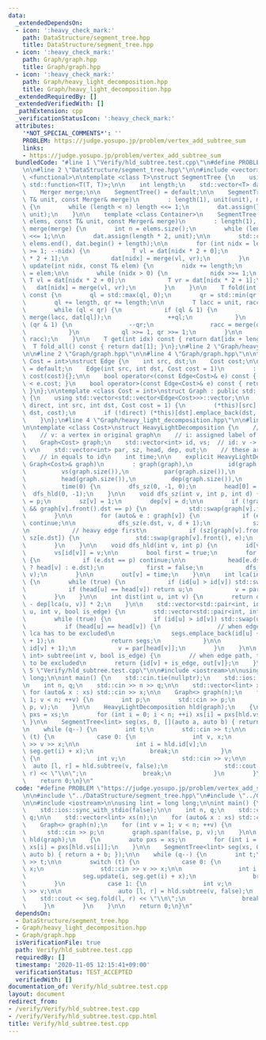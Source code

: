 ```yaml
---
data:
  _extendedDependsOn:
  - icon: ':heavy_check_mark:'
    path: DataStructure/segment_tree.hpp
    title: DataStructure/segment_tree.hpp
  - icon: ':heavy_check_mark:'
    path: Graph/graph.hpp
    title: Graph/graph.hpp
  - icon: ':heavy_check_mark:'
    path: Graph/heavy_light_decomposition.hpp
    title: Graph/heavy_light_decomposition.hpp
  _extendedRequiredBy: []
  _extendedVerifiedWith: []
  _pathExtension: cpp
  _verificationStatusIcon: ':heavy_check_mark:'
  attributes:
    '*NOT_SPECIAL_COMMENTS*': ''
    PROBLEM: https://judge.yosupo.jp/problem/vertex_add_subtree_sum
    links:
    - https://judge.yosupo.jp/problem/vertex_add_subtree_sum
  bundledCode: "#line 1 \"Verify/hld_subtree.test.cpp\"\n#define PROBLEM \"https://judge.yosupo.jp/problem/vertex_add_subtree_sum\"\
    \n\n#line 2 \"DataStructure/segment_tree.hpp\"\n\n#include <vector>\n#include\
    \ <functional>\n\ntemplate <class T>\nstruct SegmentTree {\n    using Merger =\
    \ std::function<T(T, T)>;\n\n    int length;\n    std::vector<T> dat;\n    T unit;\n\
    \    Merger merge;\n\n    SegmentTree() = default;\n\n    SegmentTree(int n, const\
    \ T& unit, const Merger& merge)\n        : length(1), unit(unit), merge(merge)\
    \ {\n        while (length < n) length <<= 1;\n        dat.assign(length * 2,\
    \ unit);\n    }\n\n    template <class Container>\n    SegmentTree(const Container&\
    \ elems, const T& unit, const Merger& merge)\n        : length(1), unit(unit),\
    \ merge(merge) {\n        int n = elems.size();\n        while (length < n) length\
    \ <<= 1;\n\n        dat.assign(length * 2, unit);\n\n        std::copy(elems.begin(),\
    \ elems.end(), dat.begin() + length);\n\n        for (int nidx = length - 1; nidx\
    \ >= 1; --nidx) {\n            T vl = dat[nidx * 2 + 0];\n            T vr = dat[nidx\
    \ * 2 + 1];\n            dat[nidx] = merge(vl, vr);\n        }\n    }\n\n    void\
    \ update(int nidx, const T& elem) {\n        nidx += length;\n        dat[nidx]\
    \ = elem;\n\n        while (nidx > 0) {\n            nidx >>= 1;\n           \
    \ T vl = dat[nidx * 2 + 0];\n            T vr = dat[nidx * 2 + 1];\n         \
    \   dat[nidx] = merge(vl, vr);\n        }\n    }\n\n    T fold(int ql, int qr)\
    \ const {\n        ql = std::max(ql, 0);\n        qr = std::min(qr, length);\n\
    \        ql += length, qr += length;\n\n        T lacc = unit, racc = unit;\n\
    \        while (ql < qr) {\n            if (ql & 1) {\n                lacc =\
    \ merge(lacc, dat[ql]);\n                ++ql;\n            }\n            if\
    \ (qr & 1) {\n                --qr;\n                racc = merge(dat[qr], racc);\n\
    \            }\n            ql >>= 1, qr >>= 1;\n        }\n\n        return merge(lacc,\
    \ racc);\n    }\n\n    T get(int idx) const { return dat[idx + length]; }\n  \
    \  T fold_all() const { return dat[1]; }\n};\n#line 2 \"Graph/heavy_light_decomposition.hpp\"\
    \n\n#line 2 \"Graph/graph.hpp\"\n\n#line 4 \"Graph/graph.hpp\"\n\ntemplate <class\
    \ Cost = int>\nstruct Edge {\n    int src, dst;\n    Cost cost;\n\n    Edge()\
    \ = default;\n    Edge(int src, int dst, Cost cost = 1)\n        : src(src), dst(dst),\
    \ cost(cost){};\n\n    bool operator<(const Edge<Cost>& e) const { return cost\
    \ < e.cost; }\n    bool operator>(const Edge<Cost>& e) const { return cost > e.cost;\
    \ }\n};\n\ntemplate <class Cost = int>\nstruct Graph : public std::vector<std::vector<Edge<Cost>>>\
    \ {\n    using std::vector<std::vector<Edge<Cost>>>::vector;\n\n    void span(bool\
    \ direct, int src, int dst, Cost cost = 1) {\n        (*this)[src].emplace_back(src,\
    \ dst, cost);\n        if (!direct) (*this)[dst].emplace_back(dst, src, cost);\n\
    \    }\n};\n#line 4 \"Graph/heavy_light_decomposition.hpp\"\n\n#line 6 \"Graph/heavy_light_decomposition.hpp\"\
    \n\ntemplate <class Cost>\nstruct HeavyLightDecomposition {\n    // indexing\n\
    \    // v: a vertex in original graph\n    // i: assigned label of a vertex\n\n\
    \    Graph<Cost> graph;\n    std::vector<int> id, vs;  // id: v -> i, vs: i ->\
    \ v\n    std::vector<int> par, sz, head, dep, out;\n    // these are all v-indexed\n\
    \    // in equals to id\n    int time;\n\n    explicit HeavyLightDecomposition(const\
    \ Graph<Cost>& graph)\n        : graph(graph),\n          id(graph.size()),\n\
    \          vs(graph.size()),\n          par(graph.size()),\n          sz(graph.size()),\n\
    \          head(graph.size()),\n          dep(graph.size()),\n          out(graph.size()),\n\
    \          time(0) {\n        dfs_sz(0, -1, 0);\n        head[0] = 0;\n      \
    \  dfs_hld(0, -1);\n    }\n\n    void dfs_sz(int v, int p, int d) {\n        par[v]\
    \ = p;\n        sz[v] = 1;\n        dep[v] = d;\n\n        if (!graph[v].empty()\
    \ && graph[v].front().dst == p) {\n            std::swap(graph[v].front(), graph[v].back());\n\
    \        }\n\n        for (auto& e : graph[v]) {\n            if (e.dst == p)\
    \ continue;\n\n            dfs_sz(e.dst, v, d + 1);\n            sz[v] += sz[e.dst];\n\
    \n            // heavy edge first\n            if (sz[graph[v].front().dst] <\
    \ sz[e.dst]) {\n                std::swap(graph[v].front(), e);\n            }\n\
    \        }\n    }\n\n    void dfs_hld(int v, int p) {\n        id[v] = time++;\n\
    \        vs[id[v]] = v;\n\n        bool first = true;\n        for (auto e : graph[v])\
    \ {\n            if (e.dst == p) continue;\n\n            head[e.dst] = (first\
    \ ? head[v] : e.dst);\n            first = false;\n            dfs_hld(e.dst,\
    \ v);\n        }\n\n        out[v] = time;\n    }\n\n    int lca(int u, int v)\
    \ {\n        while (true) {\n            if (id[u] > id[v]) std::swap(u, v);\n\
    \            if (head[u] == head[v]) return u;\n            v = par[head[v]];\n\
    \        }\n    }\n\n    int dist(int u, int v) {\n        return dep[u] + dep[v]\
    \ - dep[lca(u, v)] * 2;\n    }\n\n    std::vector<std::pair<int, int>> path(int\
    \ u, int v, bool is_edge) {\n        std::vector<std::pair<int, int>> segs;\n\n\
    \        while (true) {\n            if (id[u] > id[v]) std::swap(u, v);\n\n \
    \           if (head[u] == head[v]) {\n                // when edge path, the\
    \ lca has to be excluded\n                segs.emplace_back(id[u] + is_edge, id[v]\
    \ + 1);\n                return segs;\n            }\n\n            segs.emplace_back(id[head[v]],\
    \ id[v] + 1);\n            v = par[head[v]];\n        }\n    }\n\n    std::pair<int,\
    \ int> subtree(int v, bool is_edge) {\n        // when edge path, the root has\
    \ to be excluded\n        return {id[v] + is_edge, out[v]};\n    }\n};\n#line\
    \ 5 \"Verify/hld_subtree.test.cpp\"\n\n#include <iostream>\n\nusing lint = long\
    \ long;\n\nint main() {\n    std::cin.tie(nullptr);\n    std::ios::sync_with_stdio(false);\n\
    \n    int n, q;\n    std::cin >> n >> q;\n\n    std::vector<lint> xs(n);\n   \
    \ for (auto& x : xs) std::cin >> x;\n\n    Graph<> graph(n);\n    for (int v =\
    \ 1; v < n; ++v) {\n        int p;\n        std::cin >> p;\n        graph.span(false,\
    \ p, v);\n    }\n\n    HeavyLightDecomposition hld(graph);\n    {\n        auto\
    \ pxs = xs;\n        for (int i = 0; i < n; ++i) xs[i] = pxs[hld.vs[i]];\n   \
    \ }\n\n    SegmentTree<lint> seg(xs, 0, [](auto a, auto b) { return a + b; });\n\
    \n    while (q--) {\n        int t;\n        std::cin >> t;\n\n        switch\
    \ (t) {\n            case 0: {\n                int v, x;\n                std::cin\
    \ >> v >> x;\n\n                int i = hld.id[v];\n                seg.update(i,\
    \ seg.get(i) + x);\n                break;\n            }\n            case 1:\
    \ {\n                int v;\n                std::cin >> v;\n\n              \
    \  auto [l, r] = hld.subtree(v, false);\n                std::cout << seg.fold(l,\
    \ r) << \"\\n\";\n                break;\n            }\n        }\n    }\n\n\
    \    return 0;\n}\n"
  code: "#define PROBLEM \"https://judge.yosupo.jp/problem/vertex_add_subtree_sum\"\
    \n\n#include \"../DataStructure/segment_tree.hpp\"\n#include \"../Graph/heavy_light_decomposition.hpp\"\
    \n\n#include <iostream>\n\nusing lint = long long;\n\nint main() {\n    std::cin.tie(nullptr);\n\
    \    std::ios::sync_with_stdio(false);\n\n    int n, q;\n    std::cin >> n >>\
    \ q;\n\n    std::vector<lint> xs(n);\n    for (auto& x : xs) std::cin >> x;\n\n\
    \    Graph<> graph(n);\n    for (int v = 1; v < n; ++v) {\n        int p;\n  \
    \      std::cin >> p;\n        graph.span(false, p, v);\n    }\n\n    HeavyLightDecomposition\
    \ hld(graph);\n    {\n        auto pxs = xs;\n        for (int i = 0; i < n; ++i)\
    \ xs[i] = pxs[hld.vs[i]];\n    }\n\n    SegmentTree<lint> seg(xs, 0, [](auto a,\
    \ auto b) { return a + b; });\n\n    while (q--) {\n        int t;\n        std::cin\
    \ >> t;\n\n        switch (t) {\n            case 0: {\n                int v,\
    \ x;\n                std::cin >> v >> x;\n\n                int i = hld.id[v];\n\
    \                seg.update(i, seg.get(i) + x);\n                break;\n    \
    \        }\n            case 1: {\n                int v;\n                std::cin\
    \ >> v;\n\n                auto [l, r] = hld.subtree(v, false);\n            \
    \    std::cout << seg.fold(l, r) << \"\\n\";\n                break;\n       \
    \     }\n        }\n    }\n\n    return 0;\n}\n"
  dependsOn:
  - DataStructure/segment_tree.hpp
  - Graph/heavy_light_decomposition.hpp
  - Graph/graph.hpp
  isVerificationFile: true
  path: Verify/hld_subtree.test.cpp
  requiredBy: []
  timestamp: '2020-11-05 12:15:41+09:00'
  verificationStatus: TEST_ACCEPTED
  verifiedWith: []
documentation_of: Verify/hld_subtree.test.cpp
layout: document
redirect_from:
- /verify/Verify/hld_subtree.test.cpp
- /verify/Verify/hld_subtree.test.cpp.html
title: Verify/hld_subtree.test.cpp
---
```

